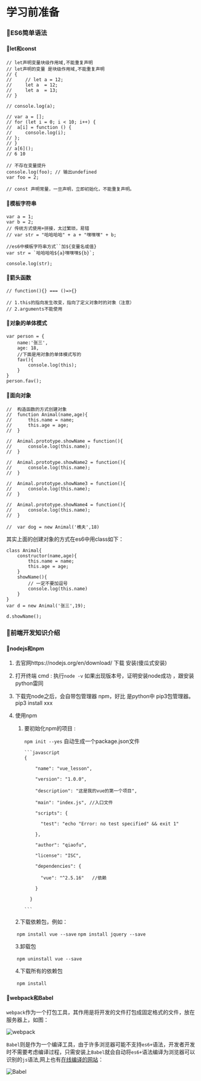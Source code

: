 # 学习前准备

### 🎈ES6简单语法



#### 🍿let和const

    // let声明变量块级作用域,不能重复声明
    // let声明的变量 是块级作用域,不能重复声明
    // {
    //     // let a = 12;
    //     let a  = 12;
    //     let a  = 13;
    // }
       
    // console.log(a);
    
    // var a = [];
    // for (let i = 0; i < 10; i++) {
    //  a[i] = function () {
    //     console.log(i);
    // };
    // }
    // a[6](); 
    // 6 10
    
    // 不存在变量提升
    console.log(foo); // 输出undefined
    var foo = 2;
    
    // const 声明常量，一旦声明，立即初始化，不能重复声明。



#### 🍿模板字符串

    var a = 1;
    var b = 2;
    // 传统方式使用+拼接，太过繁琐，易错
    // var str = "哈哈哈哈" + a + "嘿嘿嘿" + b;   
    
    //es6中模板字符串方式``加${变量名或值}
    var str = `哈哈哈哈${a}嘿嘿嘿${b}`;
    
    console.log(str);



#### 🍿箭头函数

    // function(){} === ()=>{}
    
    // 1.this的指向发生改变，指向了定义对象时的对象（注意）
    // 2.arguments不能使用



#### 🍿对象的单体模式

    var person = {
        name:'张三',
        age: 18,
        //下面是用对象的单体模式写的
        fav(){
            console.log(this);
        }
    }
    person.fav();



#### 🍿面向对象

    //  构造函数的方式创建对象
    //  function Animal(name,age){
    //      this.name = name;
    //      this.age = age;
    //  }
    
    //  Animal.prototype.showName = function(){
    //      console.log(this.name);
    //  }
    
    //  Animal.prototype.showName2 = function(){
    //      console.log(this.name);
    //  }
    
    //  Animal.prototype.showName3 = function(){
    //      console.log(this.name);
    //  }
    
    //  Animal.prototype.showName4 = function(){
    //      console.log(this.name);
    //  }
    
    //  var dog = new Animal('樵夫',18)

其实上面的创建对象的方式在es6中用class如下：

    class Animal{
        constructor(name,age){
            this.name = name;
            this.age = age;
        }
        showName(){
            // 一定不要加逗号
            console.log(this.name)
        }
    }
    var d = new Animal('张三',19);
    
    d.showName();



### 🎈前端开发知识介绍

#### 🍿nodejs和npm

1. 去官网https://nodejs.org/en/download/ 下载 安装(傻瓜式安装)

2. 打开终端 cmd : 执行`node -v` 如果出现版本号，证明安装node成功 ，跟安装python雷同

3. 下载完node之后，会自带包管理器 npm，好比 是python中 pip3包管理器。pip3 install xxx

4. 使用npm

   1. 要初始化npm的项目 :

      `npm init --yes` 自动生成一个package.json文件

      ```
      ​```javascript
      {
      
          "name": "vue_lesson",
      
          "version": "1.0.0",
      
          "description": "这是我的vue的第一个项目",
      
          "main": "index.js", //入口文件
      
          "scripts": {
      
            "test": "echo "Error: no test specified" && exit 1"
      
          },
      
          "author": "qiaofu",
      
          "license": "ISC",
      
          "dependencies": {
      
            "vue": "^2.5.16"   //依赖
      
          }
      
        }
      
      ​```
      ```

    2.下载依赖包，例如：

   ​     `npm install vue --save`
   ​     `npm install jquery --save`

    3.卸载包 

   ​     `npm uninstall vue --save`

    4.下载所有的依赖包 

   ​     `npm install`

   

#### 🍿webpack和Babel

`webpack`作为一个打包工具，其作用是将开发的文件打包成固定格式的文件，放在服务器上，如图：

![webpack](F:\gitbook\workspace\vue\img\webpack.png)

`Babel`则是作为一个编译工具，由于许多浏览器可能不支持`es6+`语法，开发者开发时不需要考虑编译过程，只需安装上`Babel`就会自动将`es6+`语法编译为浏览器可以识别的`js`语法,网上也有[在线编译的网站](https://www.babeljs.cn/)：

![Babel](F:\gitbook\workspace\vue\img\babel.png)